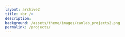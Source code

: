 ```yaml
---
layout: archive2
title: <br />
description:
background: /assets/theme/images/canlab_projects2.png
permalink: /projects/
---
```


<!-- Content here would shop up above your list of posts -->
